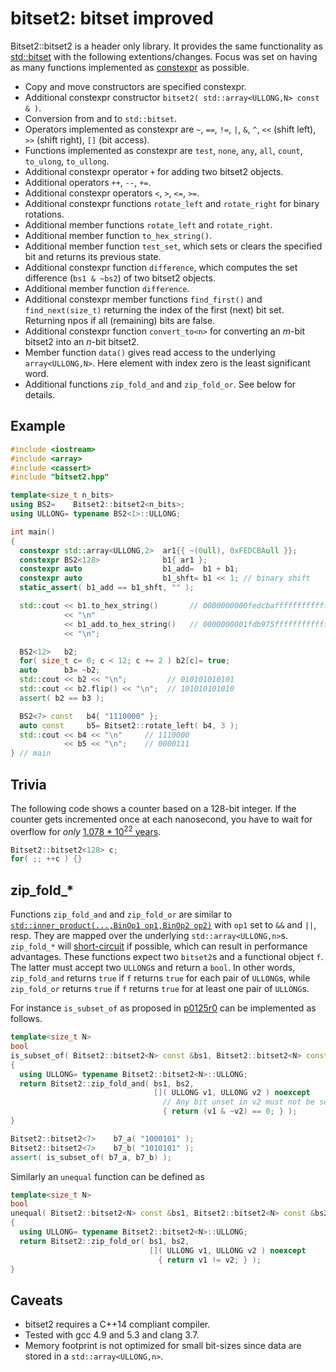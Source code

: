 # bitset2: bitset improved

Bitset2::bitset2 is a header only library. It provides the same functionality as [std::bitset](http://en.cppreference.com/w/cpp/utility/bitset) with the
following extentions/changes. Focus was set on having as many functions
implemented as [constexpr](http://en.cppreference.com/w/cpp/language/constexpr)
as possible.
* Copy and move constructors are specified constexpr.
* Additional constexpr constructor `bitset2( std::array<ULLONG,N> const & )`.
* Conversion from and to `std::bitset`.
* Operators implemented as constexpr are `~`, `==`, `!=`, `|`, `&`, `^`, `<<` (shift left), `>>` (shift right), `[]` (bit access).
* Functions implemented as constexpr are `test`, `none`, `any`, `all`, `count`, `to_ulong`, `to_ullong`.
* Additional constexpr operator `+` for adding two bitset2 objects.
* Additional operators `++`, `--`, `+=`.
* Additional constexpr operators `<`, `>`, `<=`, `>=`.
* Additional constexpr functions `rotate_left` and `rotate_right` for binary rotations.
* Additional member functions `rotate_left` and `rotate_right`.
* Additional member function `to_hex_string()`.
* Additional member function `test_set`, which sets or clears the specified bit and returns its previous state.
* Additional constexpr function `difference`, which computes the set difference (`bs1 & ~bs2`) of two bitset2 objects.
* Additional member function `difference`.
* Additional constexpr member functions `find_first()` and `find_next(size_t)` returning the index of the first (next) bit set. Returning npos if all (remaining) bits are false.
* Additional constexpr function `convert_to<n>` for converting an *m*-bit bitset2 into an *n*-bit bitset2.
* Member function `data()` gives read access to the underlying `array<ULLONG,N>`. Here element with index zero is the least significant word.
* Additional functions `zip_fold_and` and `zip_fold_or`. See below for details.

## Example
```.cpp
#include <iostream>
#include <array>
#include <cassert>
#include "bitset2.hpp"

template<size_t n_bits>
using BS2=    Bitset2::bitset2<n_bits>;
using ULLONG= typename BS2<1>::ULLONG;

int main()
{
  constexpr std::array<ULLONG,2>  ar1{{ ~(0ull), 0xFEDCBAull }};
  constexpr BS2<128>              b1{ ar1 };
  constexpr auto                  b1_add=  b1 + b1;
  constexpr auto                  b1_shft= b1 << 1; // binary shift
  static_assert( b1_add == b1_shft, "" );

  std::cout << b1.to_hex_string()       // 0000000000fedcbaffffffffffffffff
            << "\n"
            << b1_add.to_hex_string()   // 0000000001fdb975fffffffffffffffe
            << "\n";

  BS2<12>   b2;
  for( size_t c= 0; c < 12; c += 2 ) b2[c]= true;
  auto      b3= ~b2;
  std::cout << b2 << "\n";         // 010101010101
  std::cout << b2.flip() << "\n";  // 101010101010
  assert( b2 == b3 );

  BS2<7> const   b4{ "1110000" };
  auto const     b5= Bitset2::rotate_left( b4, 3 );
  std::cout << b4 << "\n"     // 1110000
            << b5 << "\n";    // 0000111
} // main
```

## Trivia
The following code shows a counter based on a 128-bit integer. If the
counter gets incremented once at each nanosecond, you have to wait for
overflow for *only* [1.078 * 10<sup>22</sup> years](http://www.wolframalpha.com/input/?i=2%5E128+nanoseconds).
```.cpp
Bitset2::bitset2<128> c;
for( ;; ++c ) {}
```

## zip\_fold\_&ast;
Functions `zip_fold_and` and `zip_fold_or` are similar to
[`std::inner_product(...,BinOp1 op1,BinOp2 op2)`](http://en.cppreference.com/w/cpp/algorithm/inner_product)
with `op1` set to `&&` and `||`, resp. They are mapped over the underlying
`std::array<ULLONG,n>`s. `zip_fold_*` will
[short-circuit](http://en.cppreference.com/w/cpp/language/operator_logical)
if possible, which can
result in performance advantages. These functions expect two `bitset2`s and
a functional object `f`. The latter must accept two `ULLONG`s and return a `bool`.
In other words, `zip_fold_and` returns `true` if `f` returns `true` for each
pair of `ULLONG`s, while `zip_fold_or` returns `true` if `f` returns `true` for
at least one pair of `ULLONG`s.

For instance `is_subset_of` as proposed in [p0125r0](http://www.open-std.org/jtc1/sc22/wg21/docs/papers/2015/p0125r0.html)
can be implemented as follows.
```.cpp
template<size_t N>
bool
is_subset_of( Bitset2::bitset2<N> const &bs1, Bitset2::bitset2<N> const &bs2 )
{
  using ULLONG= typename Bitset2::bitset2<N>::ULLONG;
  return Bitset2::zip_fold_and( bs1, bs2,
                                []( ULLONG v1, ULLONG v2 ) noexcept
                                  // Any bit unset in v2 must not be set in v1
                                  { return (v1 & ~v2) == 0; } );
}

Bitset2::bitset2<7>    b7_a( "1000101" );
Bitset2::bitset2<7>    b7_b( "1010101" );
assert( is_subset_of( b7_a, b7_b) );
```

Similarly an `unequal` function can be defined as
```.cpp
template<size_t N>
bool
unequal( Bitset2::bitset2<N> const &bs1, Bitset2::bitset2<N> const &bs2 )
{
  using ULLONG= typename Bitset2::bitset2<N>::ULLONG;
  return Bitset2::zip_fold_or( bs1, bs2,
                               []( ULLONG v1, ULLONG v2 ) noexcept
                                 { return v1 != v2; } );
}
```

## Caveats
* bitset2 requires a C++14 compliant compiler.
* Tested with gcc 4.9 and 5.3 and clang 3.7.
* Memory footprint is not optimized for small bit-sizes since data are stored in a `std::array<ULLONG,n>`.
